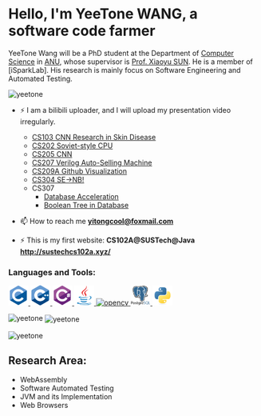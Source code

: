 # Hello, I'm YeeTone WANG, a software code farmer

YeeTone Wang will be a PhD student at the Department of [Computer Science](http://cse.sustech.edu.cn/) in [ANU](https://www.anu.edu.au/), 
whose supervisor is [Prof. Xiaoyu SUN](https://sunxiaobiu.github.io/).
He is a member of [iSparkLab].
His research is mainly focus on Software Engineering and Automated Testing.
<p align="left"> <img src="https://komarev.com/ghpvc/?username=yeetone&label=Profile%20views&color=0e75b6&style=flat" alt="yeetone" /> </p>

- ⚡ I am a bilibili uploader, and I will upload my presentation video irregularly.
  - [CS103 CNN Research in Skin Disease](https://www.bilibili.com/video/BV1JR4y1k7BP/)
  - [CS202 Soviet-style CPU](https://www.bilibili.com/video/BV1bB4y1F7Qg/)
  - [CS205 CNN](https://www.bilibili.com/video/BV1aX4y1M7ga/)
  - [CS207 Verilog Auto-Selling Machine](https://www.bilibili.com/video/BV1VK4y1P7ap/)
  - [CS209A Github Visualization](https://www.bilibili.com/video/BV16e4y1L7Uh/)
  - [CS304 SE->NB!](https://www.bilibili.com/video/BV1EB4y1X7h4/)
  - CS307
    - [Database Acceleration](https://www.bilibili.com/video/BV1LA411L7au/)
    - [Boolean Tree in Database](https://www.bilibili.com/video/BV1Do4y1y7SV/)

- 📫 How to reach me **yitongcool@foxmail.com**

- ⚡ This is my first website: **CS102A@SUSTech@Java http://sustechcs102a.xyz/**


<h3 align="left">Languages and Tools:</h3>
<p align="left"> <a href="https://www.cprogramming.com/" target="_blank"> <img src="https://raw.githubusercontent.com/devicons/devicon/master/icons/c/c-original.svg" alt="c" width="40" height="40"/> </a> <a href="https://www.w3schools.com/cpp/" target="_blank"> <img src="https://raw.githubusercontent.com/devicons/devicon/master/icons/cplusplus/cplusplus-original.svg" alt="cplusplus" width="40" height="40"/> </a> <a href="https://www.w3schools.com/cs/" target="_blank"> <img src="https://raw.githubusercontent.com/devicons/devicon/master/icons/csharp/csharp-original.svg" alt="csharp" width="40" height="40"/> </a> <a href="https://www.java.com" target="_blank"> <img src="https://raw.githubusercontent.com/devicons/devicon/master/icons/java/java-original.svg" alt="java" width="40" height="40"/> </a> <a href="https://opencv.org/" target="_blank"> <img src="https://www.vectorlogo.zone/logos/opencv/opencv-icon.svg" alt="opencv" width="40" height="40"/> </a> <a href="https://www.postgresql.org" target="_blank"> <img src="https://raw.githubusercontent.com/devicons/devicon/master/icons/postgresql/postgresql-original-wordmark.svg" alt="postgresql" width="40" height="40"/> </a> <a href="https://www.python.org" target="_blank"> <img src="https://raw.githubusercontent.com/devicons/devicon/master/icons/python/python-original.svg" alt="python" width="40" height="40"/> </a> </p>

<p><img align="left" src="https://github-readme-stats.vercel.app/api/top-langs?username=yeetone&show_icons=true&locale=en&layout=compact" alt="yeetone" /></p>

<p>&nbsp;<img align="center" src="https://github-readme-stats.vercel.app/api?username=yeetone&show_icons=true&locale=en" alt="yeetone" /></p>

<p><img align="center" src="https://github-readme-streak-stats.herokuapp.com/?user=yeetone&" alt="yeetone" /></p>

## Research Area:
- WebAssembly
- Software Automated Testing
- JVM and its Implementation
- Web Browsers
